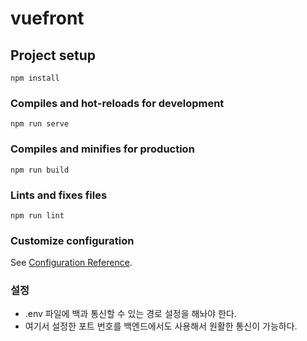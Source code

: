 # vuefront

## Project setup
```
npm install
```

### Compiles and hot-reloads for development
```
npm run serve
```

### Compiles and minifies for production
```
npm run build
```

### Lints and fixes files
```
npm run lint
```

### Customize configuration
See [Configuration Reference](https://cli.vuejs.org/config/).

### 설정
* .env 파일에 백과 통신할 수 있는 경로 설정을 해놔야 한다.
* 여기서 설정한 포트 번호를 백엔드에서도 사용해서 원활한 통신이 가능하다.
